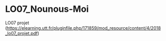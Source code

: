 # LO07_Nounous-Moi
LO07 projet (https://elearning.utt.fr/pluginfile.php/171859/mod_resource/content/4/2018_lo07_projet.pdf)
